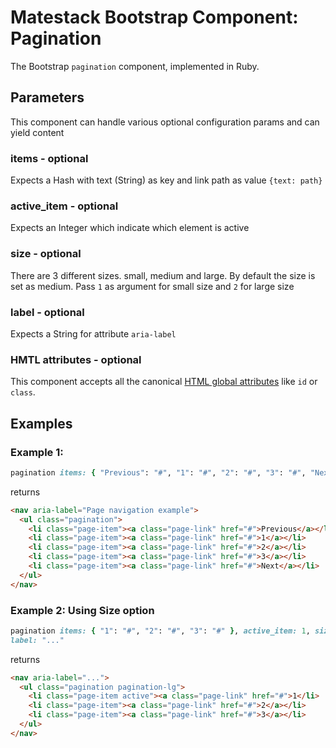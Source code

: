 # Matestack Bootstrap Component: Pagination

The Bootstrap `pagination` component, implemented in Ruby.

## Parameters
This component can handle various optional configuration params and can yield content

### items - optional
Expects a Hash with text (String) as key and link path as value `{text: path}`

### active_item - optional
Expects an Integer which indicate which element is active

### size - optional
There are 3 different sizes. small, medium and large. By default the size is set as medium. Pass `1` as argument for small size and `2` for large size

### label - optional
Expects a String for attribute `aria-label`

### HMTL attributes - optional
This component accepts all the canonical [HTML global attributes](https://www.w3schools.com/tags/ref_standardattributes.asp) like `id` or `class`.

## Examples

### Example 1: 

```ruby
pagination items: { "Previous": "#", "1": "#", "2": "#", "3": "#", "Next": "#" }, label: "Page navigation example"
```

returns

```html
<nav aria-label="Page navigation example">
  <ul class="pagination">
    <li class="page-item"><a class="page-link" href="#">Previous</a></li>
    <li class="page-item"><a class="page-link" href="#">1</a></li>
    <li class="page-item"><a class="page-link" href="#">2</a></li>
    <li class="page-item"><a class="page-link" href="#">3</a></li>
    <li class="page-item"><a class="page-link" href="#">Next</a></li>
  </ul>
</nav>
```

### Example 2: Using Size option

```ruby
pagination items: { "1": "#", "2": "#", "3": "#" }, active_item: 1, size: 2,
label: "..."
```

returns

```html
<nav aria-label="...">
  <ul class="pagination pagination-lg">
    <li class="page-item active"><a class="page-link" href="#">1</li>
    <li class="page-item"><a class="page-link" href="#">2</a></li>
    <li class="page-item"><a class="page-link" href="#">3</a></li>
  </ul>
</nav>
```
